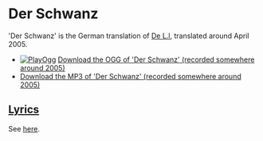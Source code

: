 # Der Schwanz

'Der Schwanz' is the German translation of [De L.l](24_de_lul.md),
translated around April 2005.

* [![PlayOgg](http://static.fsf.org/playogg/Play_ogg_80x15.png "I support PlayOgg!")](http://playogg.org) [Download the OGG of 'Der Schwanz' (recorded somewhere around 2005)](http://www.richelbilderbeek.nl/CD04_04DerSchwanz.ogg)
* [Download the MP3 of 'Der Schwanz' (recorded somewhere around 2005)](http://www.richelbilderbeek.nl/CD04_04DerSchwanz.mp3)

## [Lyrics](36_der_schwanz.txt)

See [here](36_der_schwanz.txt).
